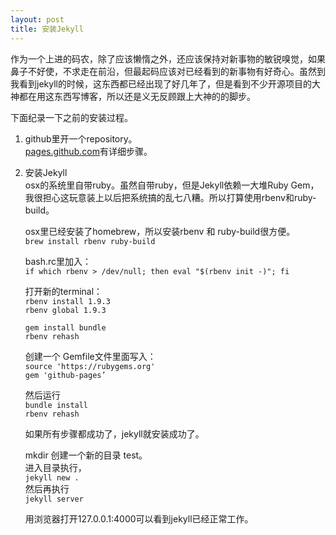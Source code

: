 ```yaml
---
layout: post
title: 安装Jekyll
---
```


作为一个上进的码农，除了应该懒惰之外，还应该保持对新事物的敏锐嗅觉，如果鼻子不好使，不求走在前沿，但最起码应该对已经看到的新事物有好奇心。虽然到我看到jekyll的时候，这东西都已经出现了好几年了，但是看到不少开源项目的大神都在用这东西写博客，所以还是义无反顾跟上大神的的脚步。

下面纪录一下之前的安装过程。

 1. github里开一个repository。  
	 [pages.github.com](https://pages.github.com/)有详细步骤。

 2. 安装Jekyll  
	 osx的系统里自带ruby。虽然自带ruby，但是Jekyll依赖一大堆Ruby Gem，我很担心这玩意装上以后把系统搞的乱七八糟。所以打算使用rbenv和ruby-build。

	osx里已经安装了homebrew，所以安装rbenv 和 ruby-build很方便。  
    `brew install rbenv ruby-build`

	bash.rc里加入：  
	   `if which rbenv > /dev/null; then eval "$(rbenv init -)"; fi`
	    
	打开新的terminal：  
	   `rbenv install 1.9.3`  
	   `rbenv global 1.9.3`  
	   
	   `gem install bundle`  
	   `rbenv rehash`  
	   
	   创建一个 Gemfile文件里面写入：  
	   `source 'https://rubygems.org'`  
	   `gem 'github-pages’`  
	
	然后运行  
		`bundle install`  
		`rbenv rehash`  
	 
	 如果所有步骤都成功了，jekyll就安装成功了。
	
	mkdir 创建一个新的目录 test。  
	进入目录执行，  
	`jekyll new .`  
	然后再执行   
	`jekyll server`  
	
	用浏览器打开127.0.0.1:4000可以看到jekyll已经正常工作。


